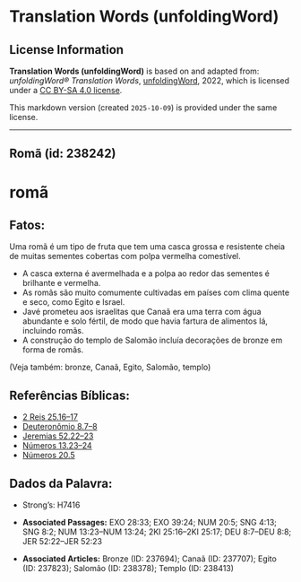 # Translation Words (unfoldingWord)

## License Information

**Translation Words (unfoldingWord)** is based on and adapted from: _unfoldingWord® Translation Words_, [unfoldingWord](https://unfoldingword.org/utw), 2022, which is licensed under a [CC BY-SA 4.0 license](https://creativecommons.org/licenses/by-sa/4.0/legalcode.en).

This markdown version (created `2025-10-09`) is provided under the same license.



--------------------------------

## Romã (id: 238242)

romã
====

Fatos:
------

Uma romã é um tipo de fruta que tem uma casca grossa e resistente cheia de muitas sementes cobertas com polpa vermelha comestível.

* A casca externa é avermelhada e a polpa ao redor das sementes é brilhante e vermelha.
* As romãs são muito comumente cultivadas em países com clima quente e seco, como Egito e Israel.
* Javé prometeu aos israelitas que Canaã era uma terra com água abundante e solo fértil, de modo que havia fartura de alimentos lá, incluindo romãs.
* A construção do templo de Salomão incluía decorações de bronze em forma de romãs.

(Veja também: bronze, Canaã, Egito, Salomão, templo)

Referências Bíblicas:
---------------------

* [2 Reis 25\.16–17](https://ref.ly/2Kgs25:16-2Kgs25:17)
* [Deuteronômio 8\.7–8](https://ref.ly/Deut8:7-Deut8:8)
* [Jeremias 52\.22–23](https://ref.ly/Jer52:22-Jer52:23)
* [Números 13\.23–24](https://ref.ly/Num13:23-Num13:24)
* [Números 20\.5](https://ref.ly/Num20:5)

Dados da Palavra:
-----------------

* Strong’s: H7416

* **Associated Passages:** EXO 28:33; EXO 39:24; NUM 20:5; SNG 4:13; SNG 8:2; NUM 13:23–NUM 13:24; 2KI 25:16–2KI 25:17; DEU 8:7–DEU 8:8; JER 52:22–JER 52:23
* **Associated Articles:** Bronze (ID: 237694); Canaã (ID: 237707); Egito (ID: 237823); Salomão (ID: 238378); Templo (ID: 238413)

